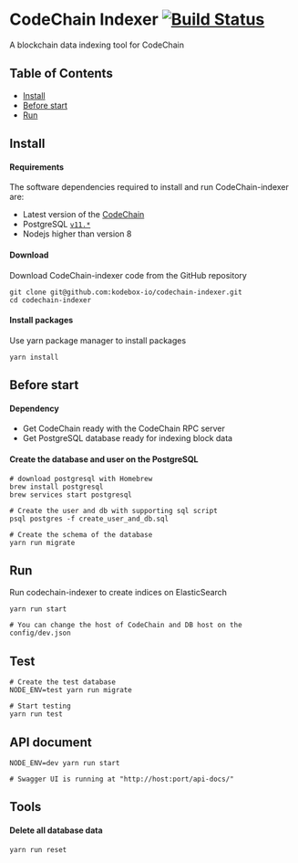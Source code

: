 # CodeChain Indexer [![Build Status](https://travis-ci.org/CodeChain-io/codechain-indexer.svg?branch=master)](https://travis-ci.org/CodeChain-io/codechain-indexer)

A blockchain data indexing tool for CodeChain

## Table of Contents

- [Install](https://github.com/CodeChain-io/codechain-indexer#install)
- [Before start](https://github.com/CodeChain-io/codechain-indexer#before-start)
- [Run](https://github.com/CodeChain-io/codechain-indexer#run)

## Install

#### Requirements

The software dependencies required to install and run CodeChain-indexer are:

- Latest version of the [CodeChain](https://github.com/CodeChain-io/codechain)
- PostgreSQL [`v11.*`](https://www.postgresql.org/download/)
- Nodejs higher than version 8

#### Download

Download CodeChain-indexer code from the GitHub repository

```
git clone git@github.com:kodebox-io/codechain-indexer.git
cd codechain-indexer
```

#### Install packages

Use yarn package manager to install packages

```
yarn install
```

## Before start

#### Dependency

- Get CodeChain ready with the CodeChain RPC server
- Get PostgreSQL database ready for indexing block data

#### Create the database and user on the PostgreSQL

```
# download postgresql with Homebrew
brew install postgresql
brew services start postgresql

# Create the user and db with supporting sql script
psql postgres -f create_user_and_db.sql

# Create the schema of the database
yarn run migrate
```

## Run

Run codechain-indexer to create indices on ElasticSearch

```
yarn run start

# You can change the host of CodeChain and DB host on the config/dev.json
```

## Test

```
# Create the test database
NODE_ENV=test yarn run migrate

# Start testing
yarn run test
```

## API document

```
NODE_ENV=dev yarn run start

# Swagger UI is running at "http://host:port/api-docs/"
```

## Tools

#### Delete all database data

```
yarn run reset
```
